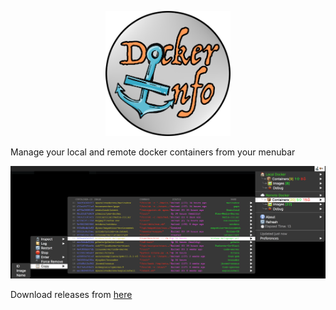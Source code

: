 <p align="center">
<img alt="demo" width=200 src="https://github.com/frakman1/dockerinfo/blob/master/images/dockerinfo_logo.png?raw=true">
</p>


Manage your local and remote docker containers from your menubar

<img alt="demo" src="https://github.com/frakman1/dockerinfo/blob/master/images/dockerinfo1.png?raw=true">

Download releases from [here](https://github.com/frakman1/dockerinfo/releases)

